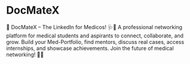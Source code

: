 # DocMateX
🚀 DocMateX – The LinkedIn for Medicos! 🩺🔬 A professional networking platform for medical students and aspirants to connect, collaborate, and grow. Build your Med-Portfolio, find mentors, discuss real cases, access internships, and showcase achievements. Join the future of medical networking! 🏥💡
